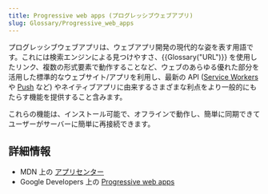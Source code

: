 ```yaml
---
title: Progressive web apps (プログレッシブウェブアプリ)
slug: Glossary/Progressive_web_apps
---
```

プログレッシブウェブアプリは、ウェブアプリ開発の現代的な姿を表す用語です。これには検索エンジンによる見つけやすさ、{{Glossary("URL")}} を使用したリンク、複数の形式要素で動作することなど、ウェブのあらゆる優れた部分を活用した標準的なウェブサイト/アプリを利用し、最新の API ([Service Workers](/ja/docs/Web/API/Service_Worker_API) や [Push](/ja/docs/Web/API/Push_API) など) やネイティブアプリに由来するさまざまな利点をより一般的にもたらす機能を提供すること含みます。

これらの機能は、インストール可能で、オフラインで動作し、簡単に同期できてユーザーがサーバーに簡単に再接続できます。

## 詳細情報

- MDN 上の [アプリセンター](/ja/docs/Web/Apps)
- Google Developers 上の [Progressive web apps](https://developers.google.com/web/progressive-web-apps)
